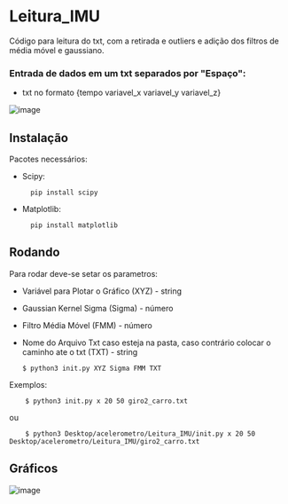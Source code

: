 # Leitura_IMU
Código para leitura do txt, com a retirada e outliers e adição dos filtros de média móvel e gaussiano.



### Entrada de dados em um txt separados por "Espaço":

- txt no formato {tempo variavel_x variavel_y variavel_z}

![image](https://user-images.githubusercontent.com/51409770/119433420-98652000-bcec-11eb-81aa-0461ea87080b.png)

## Instalação

Pacotes necessários:

- Scipy:

        pip install scipy
    
- Matplotlib:

        pip install matplotlib
    
## Rodando

Para rodar deve-se setar os parametros:
- Variável para Plotar o Gráfico (XYZ) - string
- Gaussian Kernel Sigma (Sigma) - número
- Filtro Média Móvel (FMM) - número
- Nome do Arquivo Txt caso esteja na pasta, caso contrário colocar o caminho ate o txt (TXT) - string

      $ python3 init.py XYZ Sigma FMM TXT
      
 Exemplos:
        
        $ python3 init.py x 20 50 giro2_carro.txt
        
ou
        
        $ python3 Desktop/acelerometro/Leitura_IMU/init.py x 20 50 Desktop/acelerometro/Leitura_IMU/giro2_carro.txt





## Gráficos

![image](https://user-images.githubusercontent.com/51409770/119433472-b599ee80-bcec-11eb-8874-638d5f759c48.png)




